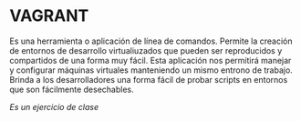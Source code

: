 # VAGRANT

Es una herramienta o aplicación de línea de comandos. Permite la creación de entornos de desarrollo virtualiuzados que pueden ser reproducidos y compartidos de una forma muy fácil.
Esta aplicación nos permitirá manejar y configurar máquinas virtuales manteniendo un mismo entrono de trabajo. Brinda a los desarrolladores una forma fácil de probar scripts en entornos que son fácilmente desechables.

_Es un ejercicio de clase_
